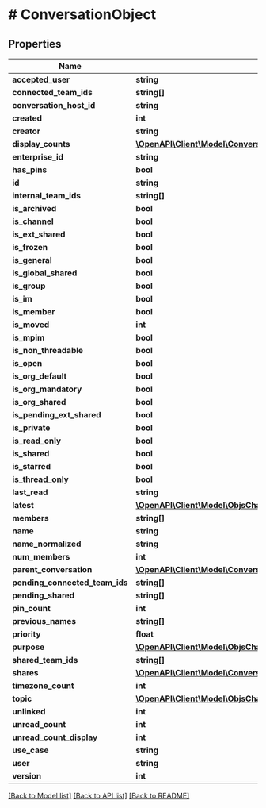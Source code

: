 # # ConversationObject

## Properties

Name | Type | Description | Notes
------------ | ------------- | ------------- | -------------
**accepted_user** | **string** |  | [optional]
**connected_team_ids** | **string[]** |  | [optional]
**conversation_host_id** | **string** |  | [optional]
**created** | **int** |  |
**creator** | **string** |  |
**display_counts** | [**\OpenAPI\Client\Model\ConversationObjectDisplayCounts**](ConversationObjectDisplayCounts.md) |  | [optional]
**enterprise_id** | **string** |  | [optional]
**has_pins** | **bool** |  | [optional]
**id** | **string** |  |
**internal_team_ids** | **string[]** |  | [optional]
**is_archived** | **bool** |  |
**is_channel** | **bool** |  |
**is_ext_shared** | **bool** |  | [optional]
**is_frozen** | **bool** |  | [optional]
**is_general** | **bool** |  |
**is_global_shared** | **bool** |  | [optional]
**is_group** | **bool** |  |
**is_im** | **bool** |  |
**is_member** | **bool** |  | [optional]
**is_moved** | **int** |  | [optional]
**is_mpim** | **bool** |  |
**is_non_threadable** | **bool** |  | [optional]
**is_open** | **bool** |  | [optional]
**is_org_default** | **bool** |  | [optional]
**is_org_mandatory** | **bool** |  | [optional]
**is_org_shared** | **bool** |  |
**is_pending_ext_shared** | **bool** |  | [optional]
**is_private** | **bool** |  |
**is_read_only** | **bool** |  | [optional]
**is_shared** | **bool** |  |
**is_starred** | **bool** |  | [optional]
**is_thread_only** | **bool** |  | [optional]
**last_read** | **string** |  | [optional]
**latest** | [**\OpenAPI\Client\Model\ObjsChannelLatestInner[]**](ObjsChannelLatestInner.md) |  | [optional]
**members** | **string[]** |  | [optional]
**name** | **string** |  |
**name_normalized** | **string** |  |
**num_members** | **int** |  | [optional]
**parent_conversation** | [**\OpenAPI\Client\Model\ConversationObjectParentConversationInner[]**](ConversationObjectParentConversationInner.md) |  | [optional]
**pending_connected_team_ids** | **string[]** |  | [optional]
**pending_shared** | **string[]** |  | [optional]
**pin_count** | **int** |  | [optional]
**previous_names** | **string[]** |  | [optional]
**priority** | **float** |  | [optional]
**purpose** | [**\OpenAPI\Client\Model\ObjsChannelPurpose**](ObjsChannelPurpose.md) |  |
**shared_team_ids** | **string[]** |  | [optional]
**shares** | [**\OpenAPI\Client\Model\ConversationObjectSharesInner[]**](ConversationObjectSharesInner.md) |  | [optional]
**timezone_count** | **int** |  | [optional]
**topic** | [**\OpenAPI\Client\Model\ObjsChannelPurpose**](ObjsChannelPurpose.md) |  |
**unlinked** | **int** |  | [optional]
**unread_count** | **int** |  | [optional]
**unread_count_display** | **int** |  | [optional]
**use_case** | **string** |  | [optional]
**user** | **string** |  | [optional]
**version** | **int** |  | [optional]

[[Back to Model list]](../../README.md#models) [[Back to API list]](../../README.md#endpoints) [[Back to README]](../../README.md)
